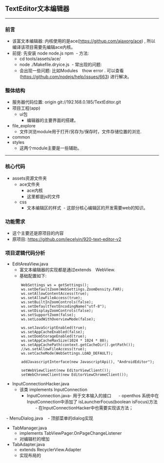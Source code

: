 ## TextEditor文本编辑器
***

### 前言
  - 该富文本编辑器: 内核使用的是ace(https://githup.com/ajaxorg/ace) , 所以编译该项目需要先编辑ace内核。
  - 前提: 先安装 node node.js npm
  - 方法: 
    - cd tools/assets/ace/
    - node ./Makefile.dryice.js
  - 常出现的问题:
    - 会出现一些问题: 比如Modules　thow error . 可以查看(https://github.com/nodejs/help/issues/663) 进行解决。
    
### 整体结构
  - 服务器代码位置: origin  git://192.168.0.185/TextEditor.git
  - 项目工程(app)
    - ui包
      - 编辑器的主要界面的搭建。
  - file_explore
    - 文件浏览module用于打开/另存为/保存时，文件存储位置的浏览.
  - common
  - styles
    - 这两个module主要是一些辅助。
    
***

### 核心代码
  - assets资源文件夹
    - ace文件夹
      - ace内核
      - 这里都是js的文件
    - css
      - 文本编辑区的样式
  - 这部分核心编辑区的开发需要web的知识。

### 功能需求
  - 这个主要还是原项目的内容
  - 原项目: https://github.com/jecelyin/920-text-editor-v2
  
### 项目逻辑代码分析
  - EditAreaView.java
    - 富文本编辑器的实现都是通过extends　WebView.
    - 基础配置如下:
    
    ```
        WebSettings ws = getSettings();
        ws.setDefaultZoom(WebSettings.ZoomDensity.FAR);
        ws.setAllowContentAccess(true);
        ws.setAllowFileAccess(true);
        ws.setBuiltInZoomControls(false);
        ws.setDefaultTextEncodingName("utf-8");
        ws.setDisplayZoomControls(false);
        ws.setSupportZoom(false);
        ws.setLoadWithOverviewMode(false);

        ws.setJavaScriptEnabled(true);
        ws.setAppCacheEnabled(false);
        ws.setDomStorageEnabled(true);
        ws.setAppCacheMaxSize(1024 * 1024 * 80);
        ws.setAppCachePath(context.getCacheDir().getPath());
        //ws.setAllowFileAccess(true);
        ws.setCacheMode(WebSettings.LOAD_DEFAULT);

        addJavascriptInterface(new JavascriptApi(), "AndroidEditor");

        setWebViewClient(new EditorViewClient());
        setWebChromeClient(new EditorViewChromeClient());
    ```
  - InputConnectionHacker.java
    - 该类 implements InputConnection
      - InputConnection.java- 用于文本输入的接口
      - openthos 系统中在InputConnection中添加了 isLauncherFocus(boolean isFocus)方法
        - 在InputConnectionHacker中也需要实现该方法；
        
  - MenuDialog.java
    - 顶部菜单的dialog实现
  - TabManager.java
    - implements TabViewPager.OnPageChangeListener
    - 对编辑栏的增加
  - TabAdapter.java
    - extends RecyclerView.Adapter
    - 实现布局的
